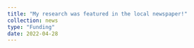 ```yaml
---
title: "My research was featured in the local newspaper!"
collection: news
type: "Funding"
date: 2022-04-28
---
```

